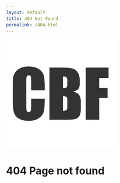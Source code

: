 ```yaml
---
layout: default
title: 404 Not Found
permalink: /404.html
---
```


<div class="main">
  <div class="logo">
    <img src="/images/cbf-logo.png">
  </div>
  <h1>404 Page not found</h1>
</div>
